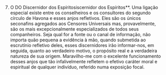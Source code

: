 ﻿7. O DO Discernidor dos Espíritosiscernidor dos Espíritos**. Uma ligação especial existe entre os  conselheiros e os consultores do segundo círculo de Havona e esses anjos refletivos. Eles são os únicos seconafins agregados aos Censores Universais mas, provavelmente, são os mais excepcionalmente especializados de todos seus companheiros. Seja qual for a fonte ou o canal de informação, não importa quão pequena a evidência à mão, quando submetida ao escrutínio refletivo deles, esses discernidores irão informar-nos, em seguida, quanto ao verdadeiro motivo, o propósito real e a verdadeira natureza de sua origem. Maravilho-me com o excelente funcionamento desses anjos que tão infalivelmente refletem o efetivo caráter moral e espiritual de qualquer indivíduo, referido numa exposição focal.